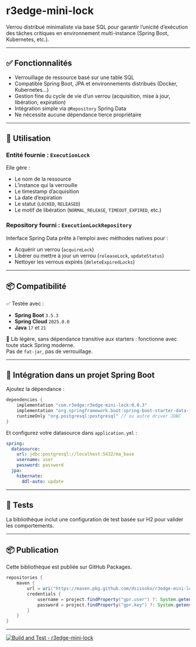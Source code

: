 # r3edge-mini-lock

Verrou distribué minimaliste via base SQL pour garantir l’unicité d’exécution des tâches critiques en environnement multi-instance (Spring Boot, Kubernetes, etc.).

---

## ✅ Fonctionnalités

- Verrouillage de ressource basé sur une table SQL
- Compatible Spring Boot, JPA et environnements distribués (Docker, Kubernetes…)
- Gestion fine du cycle de vie d’un verrou (acquisition, mise à jour, libération, expiration)
- Intégration simple via `@Repository` Spring Data
- Ne nécessite aucune dépendance tierce propriétaire

---

## 🧩 Utilisation

### Entité fournie : `ExecutionLock`

Elle gère :

- Le nom de la ressource
- L’instance qui la verrouille
- Le timestamp d’acquisition
- La date d’expiration
- Le statut (`LOCKED`, `RELEASED`)
- Le motif de libération (`NORMAL_RELEASE`, `TIMEOUT_EXPIRED`, etc.)

### Repository fourni : `ExecutionLockRepository`

Interface Spring Data prête à l’emploi avec méthodes natives pour :

- Acquérir un verrou (`acquireLock`)
- Libérer ou mettre à jour un verrou (`releaseLock`, `updateStatus`)
- Nettoyer les verrous expirés (`deleteExpiredLocks`)

---

## 📦 Compatibilité

✅ Testée avec :  
- **Spring Boot** `3.5.3`  
- **Spring Cloud** `2025.0.0`  
- **Java** `17` et `21`

🧘 Lib légère, sans dépendance transitive aux starters : fonctionne avec toute stack Spring moderne.  
Pas de `fat-jar`, pas de verrouillage.

---

## 🔧 Intégration dans un projet Spring Boot

Ajoutez la dépendance :

```groovy
dependencies {
    implementation "com.r3edge:r3edge-mini-lock:0.0.3"
    implementation "org.springframework.boot:spring-boot-starter-data-jpa"
    runtimeOnly "org.postgresql:postgresql" // ou autre driver JDBC
}
```

Et configurez votre datasource dans `application.yml` :

```yaml
spring:
  datasource:
    url: jdbc:postgresql://localhost:5432/ma_base
    username: user
    password: password
  jpa:
    hibernate:
      ddl-auto: update
```

---

## 🧪 Tests

La bibliothèque inclut une configuration de test basée sur H2 pour valider les comportements.

---

## 📦 Publication

Cette bibliothèque est publiée sur GitHub Packages.

```groovy
repositories {
    maven {
        url = uri("https://maven.pkg.github.com/dsissoko/r3edge-mini-lock")
        credentials {
            username = project.findProperty("gpr.user") ?: System.getenv("GITHUB_USER")
            password = project.findProperty("gpr.key") ?: System.getenv("TWEAKED_PAT")
        }
    }
}
```

---

[![Build and Test - r3edge-mini-lock](https://github.com/dsissoko/r3edge-mini-lock/actions/workflows/cicd_code.yml/badge.svg)](https://github.com/dsissoko/r3edge-mini-lock/actions/workflows/cicd_code.yml)
